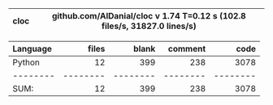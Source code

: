 cloc|github.com/AlDanial/cloc v 1.74  T=0.12 s (102.8 files/s, 31827.0 lines/s)
--- | ---

Language|files|blank|comment|code
:-------|-------:|-------:|-------:|-------:
Python|12|399|238|3078
--------|--------|--------|--------|--------
SUM:|12|399|238|3078
